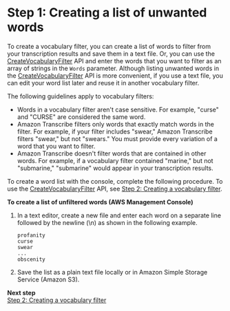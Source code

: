 # Step 1: Creating a list of unwanted words<a name="create-filter-file"></a>

To create a vocabulary filter, you can create a list of words to filter from your transcription results and save them in a text file\. Or, you can use the [CreateVocabularyFilter](https://docs.aws.amazon.com/transcribe/latest/APIReference/API_CreateVocabularyFilter.html) API and enter the words that you want to filter as an array of strings in the `Words` parameter\. Although listing unwanted words in the [CreateVocabularyFilter](https://docs.aws.amazon.com/transcribe/latest/APIReference/API_CreateVocabularyFilter.html) API is more convenient, if you use a text file, you can edit your word list later and reuse it in another vocabulary filter\. 

The following guidelines apply to vocabulary filters:
+ Words in a vocabulary filter aren't case sensitive\. For example, "curse" and "CURSE" are considered the same word\.
+ Amazon Transcribe filters only words that exactly match words in the filter\. For example, if your filter includes "swear," Amazon Transcribe filters "swear," but not "swears\." You must provide every variation of a word that you want to filter\.
+  Amazon Transcribe doesn't filter words that are contained in other words\. For example, if a vocabulary filter contained "marine," but not "submarine," "submarine" would appear in your transcription results\. 

To create a word list with the console, complete the following procedure\. To use the [CreateVocabularyFilter](https://docs.aws.amazon.com/transcribe/latest/APIReference/API_CreateVocabularyFilter.html) API, see [Step 2: Creating a vocabulary filter](create-filter.md)\.

**To create a list of unfiltered words \(AWS Management Console\)**

1. In a text editor, create a new file and enter each word on a separate line followed by the newline \(\\n\) as shown in the following example\.

   ```
   profanity
   curse
   swear
   ...
   obscenity
   ```

1. Save the list as a plain text file locally or in Amazon Simple Storage Service \(Amazon S3\)\. 

**Next step**  
[Step 2: Creating a vocabulary filter](create-filter.md)